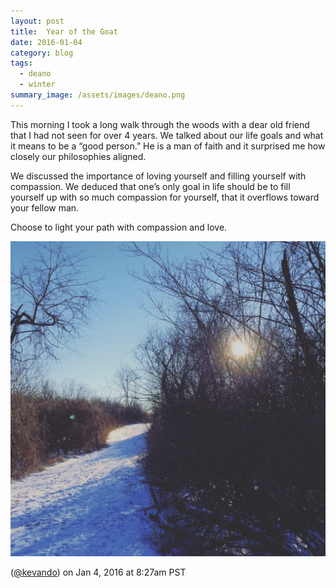 ```yaml
---
layout: post
title:  Year of the Goat
date: 2016-01-04
category: blog
tags:
  - deano
  - winter
summary_image: /assets/images/deano.png
---
```


This morning I took a long walk through the woods with a dear old friend that I had not seen for over 4 years.  We talked about our life goals and what it means to be a “good person.” He is a man of faith and it surprised me how closely our philosophies aligned.

We discussed the importance of loving yourself and filling yourself with compassion. We deduced that one’s only goal in life should be to fill yourself up with so much compassion for yourself, that it overflows toward your fellow man.

Choose to light your path with compassion and love.


![image](/assets/images/deano.png)


([@kevando](https://www.instagram.com/p/BAH7EnEtoX0/)) on Jan 4, 2016 at 8:27am PST
